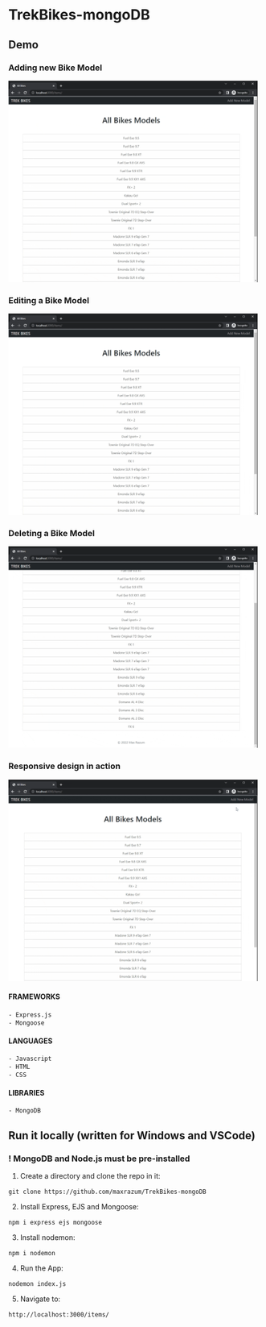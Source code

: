 # TrekBikes-mongoDB

## Demo
### Adding new Bike Model
<img src="/readme_img/addModel.gif" height="400">

### Editing a Bike Model
<img src="/readme_img/editModel.gif" height="400">

### Deleting a Bike Model
<img src="/readme_img/deleteModel.gif" height="400">

### Responsive design in action
<img src="/readme_img/mobileVersion.gif" height="400">


#### FRAMEWORKS
    - Express.js
    - Mongoose

#### LANGUAGES
    - Javascript
    - HTML
    - CSS

#### LIBRARIES
    - MongoDB



## Run it locally (written for Windows and VSCode)
### ! MongoDB and Node.js must be pre-installed

1) Create a directory and clone the repo in it:
```
git clone https://github.com/maxrazum/TrekBikes-mongoDB
```
2) Install Express, EJS and Mongoose:
```
npm i express ejs mongoose
```
3) Install nodemon:
```
npm i nodemon
```
4) Run the App:
```
nodemon index.js
```
5) Navigate to:
```
http://localhost:3000/items/
```